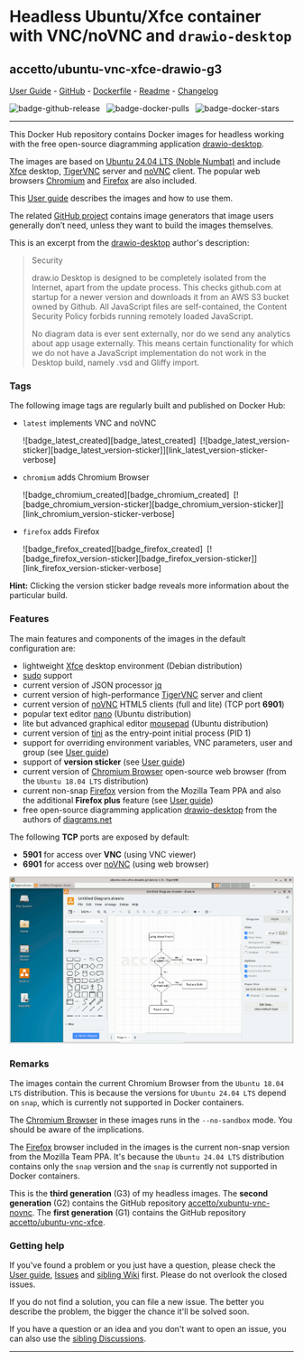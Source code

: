 # Headless Ubuntu/Xfce container with VNC/noVNC and `drawio-desktop`

## accetto/ubuntu-vnc-xfce-drawio-g3

[User Guide][this-user-guide] - [GitHub][this-github] - [Dockerfile][this-dockerfile] - [Readme][this-readme-full] - [Changelog][this-changelog]

<!-- markdownlint-disable MD038 MD052 -->
![badge-github-release][badge-github-release]` `
![badge-docker-pulls][badge-docker-pulls]` `
![badge-docker-stars][badge-docker-stars]

***

This Docker Hub repository contains Docker images for headless working with the free open-source diagramming application [drawio-desktop][drawio-desktop].

The images are based on [Ubuntu 24.04 LTS (Noble Numbat)][docker-ubuntu] and include [Xfce][xfce] desktop, [TigerVNC][tigervnc] server and [noVNC][novnc] client.
The popular web browsers [Chromium][chromium] and [Firefox][firefox] are also included.

This [User guide][this-user-guide] describes the images and how to use them.

The related [GitHub project][this-github] contains image generators that image users generally don’t need, unless they want to build the images themselves.

This is an excerpt from the [drawio-desktop][drawio-desktop] author's description:

> Security
>
> draw.io Desktop is designed to be completely isolated from the Internet, apart from the update process.
> This checks github.com at startup for a newer version and downloads it from an AWS S3 bucket owned by Github.
> All JavaScript files are self-contained, the Content Security Policy forbids running remotely loaded JavaScript.
>
> No diagram data is ever sent externally, nor do we send any analytics about app usage externally.
> This means certain functionality for which we do not have a JavaScript implementation do not work in the Desktop build, namely .vsd and Gliffy import.

### Tags

The following image tags are regularly built and published on Docker Hub:

- `latest` implements VNC and noVNC

    ![badge_latest_created][badge_latest_created]` `[![badge_latest_version-sticker][badge_latest_version-sticker]][link_latest_version-sticker-verbose]

- `chromium` adds Chromium Browser

    ![badge_chromium_created][badge_chromium_created]` `[![badge_chromium_version-sticker][badge_chromium_version-sticker]][link_chromium_version-sticker-verbose]

- `firefox` adds Firefox

    ![badge_firefox_created][badge_firefox_created]` `[![badge_firefox_version-sticker][badge_firefox_version-sticker]][link_firefox_version-sticker-verbose]

<!-- markdownlint-enable MD052 -->

**Hint:** Clicking the version sticker badge reveals more information about the particular build.

### Features

The main features and components of the images in the default configuration are:

- lightweight [Xfce][xfce] desktop environment (Debian distribution)
- [sudo][sudo] support
- current version of JSON processor [jq][jq]
- current version of high-performance [TigerVNC][tigervnc] server and client
- current version of [noVNC][novnc] HTML5 clients (full and lite) (TCP port **6901**)
- popular text editor [nano][nano] (Ubuntu distribution)
- lite but advanced graphical editor [mousepad][mousepad] (Ubuntu distribution)
- current version of [tini][tini] as the entry-point initial process (PID 1)
- support for overriding environment variables, VNC parameters, user and group (see [User guide][this-user-guide-using-containers])
- support of **version sticker** (see [User guide][this-user-guide-version-sticker])
- current version of [Chromium Browser][chromium] open-source web browser (from the `Ubuntu 18.04 LTS` distribution)
- current non-snap [Firefox][firefox] version from the Mozilla Team PPA and also the additional **Firefox plus** feature (see [User guide][this-user-guide-firefox-plus])
- free open-source diagramming application [drawio-desktop][drawio-desktop] from the authors of [diagrams.net][diagrams-net]

The following **TCP** ports are exposed by default:

- **5901** for access over **VNC** (using VNC viewer)
- **6901** for access over [noVNC][novnc] (using web browser)

![container-screenshot][this-screenshot-container]

### Remarks

The images contain the current Chromium Browser from the `Ubuntu 18.04 LTS` distribution.
This is because the versions for `Ubuntu 24.04 LTS` depend on `snap`, which is currently not supported in Docker containers.

The [Chromium Browser][chromium] in these images runs in the `--no-sandbox` mode.
You should be aware of the implications.

The [Firefox][firefox] browser included in the images is the current non-snap version from the Mozilla Team PPA.
It's because the `Ubuntu 24.04 LTS` distribution contains only the `snap` version and the `snap` is currently not supported in Docker containers.

This is the **third generation** (G3) of my headless images.
The **second generation** (G2) contains the GitHub repository [accetto/xubuntu-vnc-novnc][accetto-github-xubuntu-vnc-novnc].
The **first generation** (G1) contains the GitHub repository [accetto/ubuntu-vnc-xfce][accetto-github-ubuntu-vnc-xfce].

### Getting help

If you've found a problem or you just have a question, please check the [User guide][this-user-guide], [Issues][this-issues] and [sibling Wiki][sibling-wiki] first.
Please do not overlook the closed issues.

If you do not find a solution, you can file a new issue.
The better you describe the problem, the bigger the chance it'll be solved soon.

If you have a question or an idea and you don't want to open an issue, you can also use the [sibling Discussions][sibling-discussions].

***

[this-user-guide]: https://accetto.github.io/user-guide-g3/

[this-user-guide-version-sticker]: https://accetto.github.io/user-guide-g3/version-sticker/

[this-user-guide-using-containers]: https://accetto.github.io/user-guide-g3/using-containers/

[this-user-guide-firefox-plus]: https://accetto.github.io/user-guide-g3/firefox-plus/

[this-changelog]: https://github.com/accetto/headless-drawing-g3/blob/master/CHANGELOG.md

[this-github]: https://github.com/accetto/headless-drawing-g3/

[this-issues]: https://github.com/accetto/headless-drawing-g3/issues

[this-readme-full]: https://github.com/accetto/headless-drawing-g3/blob/master/docker/xfce-drawio/README.md

[sibling-discussions]: https://github.com/accetto/ubuntu-vnc-xfce-g3/discussions

[sibling-wiki]: https://github.com/accetto/ubuntu-vnc-xfce-g3/wiki

[this-dockerfile]: https://github.com/accetto/headless-drawing-g3/blob/master/docker/Dockerfile.xfce.drawing

[this-screenshot-container]: https://raw.githubusercontent.com/accetto/headless-drawing-g3/master/docker/doc/images/animation-headless-drawing-drawio-live.gif

[accetto-github-xubuntu-vnc-novnc]: https://github.com/accetto/xubuntu-vnc-novnc/

[accetto-github-ubuntu-vnc-xfce]: https://github.com/accetto/ubuntu-vnc-xfce

[docker-ubuntu]: https://hub.docker.com/_/ubuntu/

[chromium]: https://www.chromium.org/Home
[diagrams-net]: https://www.diagrams.net/
[drawio-desktop]: https://github.com/jgraph/drawio-desktop/
[firefox]: https://www.mozilla.org
[jq]: https://stedolan.github.io/jq/
[mousepad]: https://github.com/codebrainz/mousepad
[nano]: https://www.nano-editor.org/
[novnc]: https://github.com/kanaka/noVNC
[sudo]: https://www.sudo.ws/
[tigervnc]: http://tigervnc.org
[tini]: https://github.com/krallin/tini
[xfce]: http://www.xfce.org

[badge-github-release]: https://img.shields.io/github/v/release/accetto/headless-drawing-g3

[badge-docker-pulls]: https://img.shields.io/docker/pulls/accetto/ubuntu-vnc-xfce-drawio-g3

[badge-docker-stars]: https://img.shields.io/docker/stars/accetto/ubuntu-vnc-xfce-drawio-g3

<!-- Appendix will be added by util-readme.sh -->
